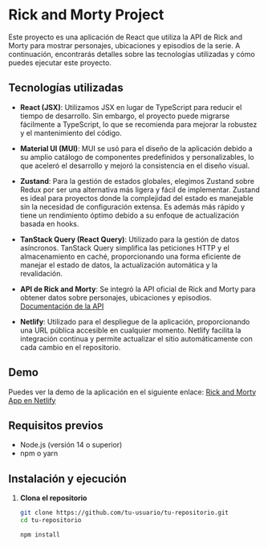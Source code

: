 # Rick and Morty Project

Este proyecto es una aplicación de React que utiliza la API de Rick and Morty para mostrar personajes, ubicaciones y episodios de la serie. A continuación, encontrarás detalles sobre las tecnologías utilizadas y cómo puedes ejecutar este proyecto.

## Tecnologías utilizadas

- **React (JSX)**: Utilizamos JSX en lugar de TypeScript para reducir el tiempo de desarrollo. Sin embargo, el proyecto puede migrarse fácilmente a TypeScript, lo que se recomienda para mejorar la robustez y el mantenimiento del código.

- **Material UI (MUI)**: MUI se usó para el diseño de la aplicación debido a su amplio catálogo de componentes predefinidos y personalizables, lo que aceleró el desarrollo y mejoró la consistencia en el diseño visual.

- **Zustand**: Para la gestión de estados globales, elegimos Zustand sobre Redux por ser una alternativa más ligera y fácil de implementar. Zustand es ideal para proyectos donde la complejidad del estado es manejable sin la necesidad de configuración extensa. Es además más rápido y tiene un rendimiento óptimo debido a su enfoque de actualización basada en hooks.

- **TanStack Query (React Query)**: Utilizado para la gestión de datos asíncronos. TanStack Query simplifica las peticiones HTTP y el almacenamiento en caché, proporcionando una forma eficiente de manejar el estado de datos, la actualización automática y la revalidación.

- **API de Rick and Morty**: Se integró la API oficial de Rick and Morty para obtener datos sobre personajes, ubicaciones y episodios. [Documentación de la API](https://rickandmortyapi.com/)

- **Netlify**: Utilizado para el despliegue de la aplicación, proporcionando una URL pública accesible en cualquier momento. Netlify facilita la integración continua y permite actualizar el sitio automáticamente con cada cambio en el repositorio.

## Demo

Puedes ver la demo de la aplicación en el siguiente enlace: [Rick and Morty App en Netlify](https://courageous-cactus-ded4a3.netlify.app/)

## Requisitos previos

- Node.js (versión 14 o superior)
- npm o yarn

## Instalación y ejecución

1. **Clona el repositorio**  
   ```bash
   git clone https://github.com/tu-usuario/tu-repositorio.git
   cd tu-repositorio

   npm install


